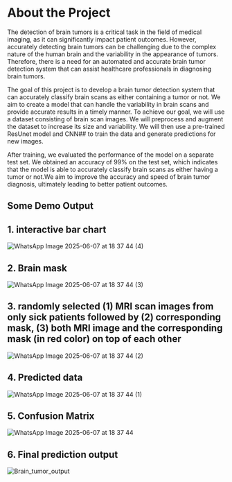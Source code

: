 # About the Project

The detection of brain tumors is a critical task in the field of medical imaging, as it can significantly impact patient outcomes. However, accurately detecting brain tumors can be challenging due to the complex nature of the human brain and the variability in the appearance of tumors. Therefore, there is a need for an automated and accurate brain tumor detection system that can assist healthcare professionals in diagnosing brain tumors.

The goal of this project is to develop a brain tumor detection system that can accurately classify brain scans as either containing a tumor or not. We aim to create a model that can handle the variability in brain scans and provide accurate results in a timely manner. To achieve our goal, we will use a dataset consisting of brain scan images. We will preprocess and augment the dataset to increase its size and variability. We will then use a pre-trained ResUnet model and CNN## to train the data and generate predictions for new images.

After training, we evaluated the performance of the model on a separate test set. We obtained an accuracy of 99% on the test set, which indicates that the model is able to accurately classify brain scans as either having a tumor or not.We aim to improve the accuracy and speed of brain tumor diagnosis, ultimately leading to better patient outcomes.

## Some Demo Output

## 1. interactive bar chart
![WhatsApp Image 2025-06-07 at 18 37 44 (4)](https://github.com/user-attachments/assets/7bc216b5-c774-49ff-8deb-7ef11e82c949)

## 2. Brain mask
![WhatsApp Image 2025-06-07 at 18 37 44 (3)](https://github.com/user-attachments/assets/5181bcf2-0adf-47f0-b3be-d796f33fa6d0)

## 3. randomly selected (1) MRI scan images from only sick patients followed by (2) corresponding mask, (3) both MRI image and the corresponding mask (in red color) on top of each other
![WhatsApp Image 2025-06-07 at 18 37 44 (2)](https://github.com/user-attachments/assets/f49a19e0-4339-4b20-b3fa-49f324e459d4)

## 4. Predicted data
![WhatsApp Image 2025-06-07 at 18 37 44 (1)](https://github.com/user-attachments/assets/7921c14a-c784-406c-a7c4-5502e56a87e4)

## 5. Confusion Matrix
![WhatsApp Image 2025-06-07 at 18 37 44](https://github.com/user-attachments/assets/259ec621-2fff-45cb-9178-04e999889164)

## 6. Final prediction output
![Brain_tumor_output](https://github.com/user-attachments/assets/cdf0ec4c-e892-4a7b-a310-bd3290d4e899)


